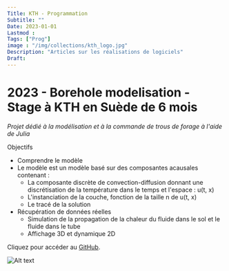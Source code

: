 ```yaml
---
Title: KTH - Programmation
Subtitle: ""
Date: 2023-01-01
Lastmod : 
Tags: ["Prog"]
image : "/img/collections/kth_logo.jpg"
Description: "Articles sur les réalisations de logiciels"
Draft: 
---
```


# 2023 - Borehole modelisation - Stage à KTH en Suède de 6 mois

*Projet dédié à la modélisation et à la commande de trous de forage à l'aide de Julia*

Objectifs
- Comprendre le modèle
- Le modèle est un modèle basé sur des composantes acausales contenant :
    - La composante discrète de convection-diffusion donnant une discrétisation de la température dans le temps et l'espace : u(t, x)
    - L'instanciation de la couche, fonction de la taille n de u(t, x)
    - Le tracé de la solution
- Récupération de données réelles 
	- Simulation de la propagation de la chaleur du fluide dans le sol et le fluide dans le tube
	- Affichage 3D et dynamique 2D

Cliquez pour accéder au [GitHub](https://github.com/CASKTH/Borehole_modelisation).

![Alt text](/img/collections/3D_courbe.png "")


